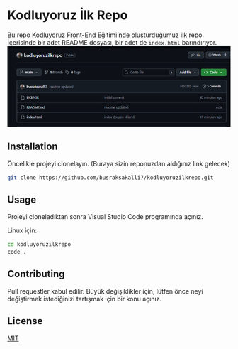 # Kodluyoruz İlk Repo

Bu repo [Kodluyoruz](https://www.kodluyoruz.org/) Front-End Eğitimi’nde oluşturduğumuz ilk repo. İçerisinde bir adet README dosyası, bir adet de `index.html` barındırıyor.
![repo oluşturma ekranı](img/image.png)

## Installation

Öncelikle projeyi clonelayın. (Buraya sizin reponuzdan aldığınız link gelecek)

```bash
git clone https://github.com/busraksakalli7/kodluyoruzilkrepo.git
```

## Usage

Projeyi cloneladıktan sonra Visual Studio Code programında açınız.

Linux için:

```bash
cd kodluyoruzilkrepo
code .
```

## Contributing

Pull requestler kabul edilir. Büyük değişiklikler için, lütfen önce neyi değiştirmek istediğinizi tartışmak için bir konu açınız.

## License

[MIT](https://choosealicense.com/licenses/mit/)

